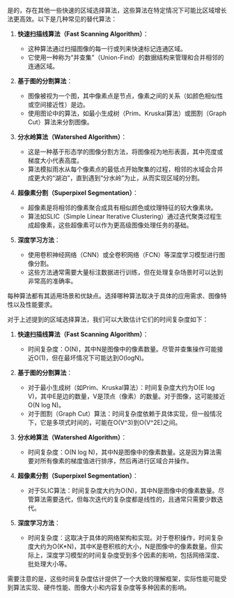 是的，存在其他一些快速的区域选择算法，这些算法在特定情况下可能比区域增长法更高效。以下是几种常见的替代算法：

1. **快速扫描线算法（Fast Scanning Algorithm）**：
   - 这种算法通过扫描图像的每一行或列来快速标记连通区域。
   - 它使用一种称为“并查集”（Union-Find）的数据结构来管理和合并相邻的连通区域。

2. **基于图的分割算法**：
   - 图像被视为一个图，其中像素点是节点，像素之间的关系（如颜色相似性或空间接近性）是边。
   - 使用图论中的算法，如最小生成树（Prim、Kruskal算法）或图割（Graph Cut）算法来分割图像。

3. **分水岭算法（Watershed Algorithm）**：
   - 这是一种基于形态学的图像分割方法，将图像视为地形表面，其中亮度或梯度大小代表高度。
   - 算法模拟雨水从每个像素点的最低点开始聚集的过程，相邻的水域会合并成更大的“湖泊”，直到遇到“分水岭”为止，从而实现区域的分割。

4. **超像素分割（Superpixel Segmentation）**：
   - 超像素是将相邻的像素聚合成具有相似颜色或纹理特征的较大像素块。
   - 算法如SLIC（Simple Linear Iterative Clustering）通过迭代聚类过程生成超像素，这些超像素可以作为更高级图像处理任务的基础。

5. **深度学习方法**：
   - 使用卷积神经网络（CNN）或全卷积网络（FCN）等深度学习模型进行图像分割。
   - 这些方法通常需要大量标注数据进行训练，但在处理复杂场景时可以达到非常高的准确率。

每种算法都有其适用场景和优缺点。选择哪种算法取决于具体的应用需求、图像特性以及性能要求。

对于上述提到的区域选择算法，我们可以大致估计它们的时间复杂度如下：

1. **快速扫描线算法（Fast Scanning Algorithm）**：
   - 时间复杂度：O(N)，其中N是图像中的像素数量。尽管并查集操作可能接近O(1)，但在最坏情况下可能达到O(logN)。

2. **基于图的分割算法**：
   - 对于最小生成树（如Prim、Kruskal算法）：时间复杂度大约为O(E log V)，其中E是边的数量，V是顶点（像素）的数量。对于图像，这可能接近O(N log N)。
   - 对于图割（Graph Cut）算法：时间复杂度依赖于具体实现，但一般情况下，它是多项式时间的，可能在O(V^3)到O(V^2E)之间。

3. **分水岭算法（Watershed Algorithm）**：
   - 时间复杂度：O(N log N)，其中N是图像中的像素数量。这是因为算法需要对所有像素的梯度值进行排序，然后再进行区域合并操作。

4. **超像素分割（Superpixel Segmentation）**：
   - 对于SLIC算法：时间复杂度大约为O(N)，其中N是图像中的像素数量。尽管算法需要迭代，但每次迭代的复杂度都是线性的，且通常只需要少数迭代。

5. **深度学习方法**：
   - 时间复杂度：这取决于具体的网络架构和实现。对于卷积操作，时间复杂度大约为O(K*N)，其中K是卷积核的大小，N是图像中的像素数量。但实际上，深度学习模型的时间复杂度受到多个因素的影响，包括网络深度、批处理大小等。

需要注意的是，这些时间复杂度估计提供了一个大致的理解框架，实际性能可能受到算法实现、硬件性能、图像大小和内容复杂度等多种因素的影响。